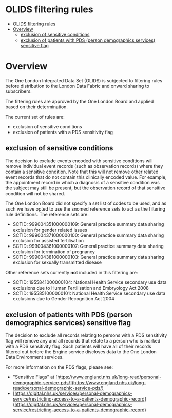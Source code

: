 # OLIDS filtering rules

- [OLIDS filtering rules](#olids-filtering-rules)
- [Overview](#overview)
  - [exclusion of sensitive conditions](#exclusion-of-sensitive-conditions)
  - [exclusion of patients with PDS (person demographics services) sensitive flag](#exclusion-of-patients-with-pds-(person-demographics-services)-sensitive-flag)

# Overview

The One London Integrated Data Set (OLIDS) is subjected to filtering rules before distribution to the London Data Fabric and onward sharing to subscribers.

The filtering rules are approved by the One London Board and applied based on their determination.

The current set of rules are:

- exclusion of sensitive conditions
- exclusion of patients with a PDS sensitivity flag
 
## exclusion of sensitive conditions

The decision to exclude events encoded with sensitive conditions will remove individual event records (such as observation records) where they contain a sensitive condition. Note that this will not remove other related event records that do not contain this clinically encoded value. For example, the appointment record in which a diagnosis of a sensitive condition was the subject may still be present, but the observation record of that sensitive condition will not be shared.

The One London Board did not specify a set list of codes to be used, and as such we have opted to use the snomed reference sets to act as the filtering rule definitions. The reference sets are:

- SCTID: 999004351000000109: General practice summary data sharing exclusion for gender related issues
- SCTID: 999004371000000100: General practice summary data sharing exclusion for assisted fertilisation
- SCTID: 999004361000000107: General practice summary data sharing exclusion for termination of pregnancy
- SCTID: 999004381000000103: General practice summary data sharing exclusion for sexually transmitted disease

Other reference sets currently **not** included in this filtering are:

- SCTID: 1955841000000104: National Health Service secondary use data exclusions due to Human Fertilisation and Embryology Act 2008
- SCTID: 1955851000000101: National Health Service secondary use data exclusions due to Gender Recognition Act 2004

## exclusion of patients with PDS (person demographics services) sensitive flag

The decision to exclude all records relating to persons with a PDS sensitivity flag will remove any and all records that relate to a person who is marked with a PDS sensitivity flag. Such patients will have all of their records filtered out before the Engine service discloses data to the One London Data Environment services.

For more information on the PDS flags, please see:

- "Sensitive Flags" at [https://www.england.nhs.uk/long-read/personal-demographic-service-pds/](https://www.england.nhs.uk/long-read/personal-demographic-service-pds/)
- [https://digital.nhs.uk/services/personal-demographics-service/restricting-access-to-a-patients-demographic-record](https://digital.nhs.uk/services/personal-demographics-service/restricting-access-to-a-patients-demographic-record)